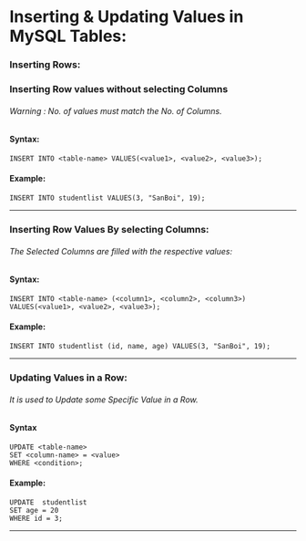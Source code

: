 # Inserting & Updating Values in MySQL Tables:

### Inserting Rows:
### Inserting Row values without selecting Columns
###### Warning : No. of values must match the No. of Columns.
#### Syntax:
``` syntax
INSERT INTO <table-name> VALUES(<value1>, <value2>, <value3>);
```
#### Example:
``` syntax
INSERT INTO studentlist VALUES(3, "SanBoi", 19);
```
***
### Inserting Row Values By selecting Columns:
###### The Selected Columns are filled with the respective values:
#### Syntax:
``` syntax
INSERT INTO <table-name> (<column1>, <column2>, <column3>) VALUES(<value1>, <value2>, <value3>);
```
#### Example:
``` syntax
INSERT INTO studentlist (id, name, age) VALUES(3, "SanBoi", 19);
```
***

### Updating Values in a Row:
###### It is used to Update some Specific Value in a Row.
#### Syntax
``` syntax
UPDATE <table-name> 
SET <column-name> = <value>
WHERE <condition>;
```
#### Example:
``` syntax
UPDATE  studentlist
SET age = 20
WHERE id = 3;
```
***

